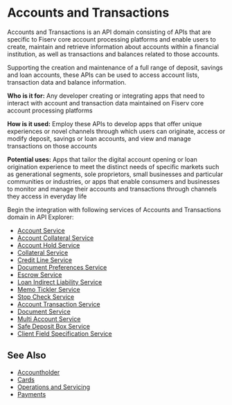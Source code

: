 # Accounts and Transactions

Accounts and Transactions is an API domain consisting of APIs that are specific to Fiserv core account processing platforms and enable users to create, maintain and retrieve information about accounts within a financial institution, as well as transactions and balances related to those accounts. 

Supporting the creation and maintenance of a full range of deposit, savings and loan accounts,  these APIs can be used to access account lists, transaction data and balance information. 

**Who is it for:** Any developer creating or integrating apps that need to interact with account and transaction data maintained on Fiserv core account processing platforms

**How is it used:** Employ these APIs to develop apps that offer unique experiences or novel channels through which users can originate, access or modify deposit, savings or loan accounts, and view and manage transactions on those accounts

**Potential uses:** Apps that tailor the digital account opening or loan origination experience to meet the distinct needs of specific markets such as generational segments, sole proprietors, small businesses and particular communities or industries, or apps that enable consumers and businesses to monitor and manage their accounts and transactions through channels they access in everyday life


Begin the integration with following services of Accounts and Transactions domain in API Explorer:
* [Account Service](../api/?type=post&path=/accounts)
* [Account Collateral Service](../api/?type=post&path=/acctcollateral)
* [Account Hold Service](../api/?type=post&path=/accountHolds)
* [Collateral Service](../api/?type=post&path=/collateral)
* [Credit Line Service](../api/?type=post&path=/creditLines)
* [Document Preferences Service](../api/?type=post&path=/ePreferences)
* [Escrow Service](../api/?type=post&path=/escrow)
* [Loan Indirect Liability Service](../api/?type=post&path=/indirectLiability)
* [Memo Tickler Service](../api/?type=post&path=/memotickler)
* [Stop Check Service](../api/?type=post&path=/stopChecks)
* [Account Transaction Service](../api/?type=post&path=/acctTrn/secured)
* [Document Service](../api/?type=post&path=/document/secured)
* [Multi Account Service](../api/?type=post&path=/accounts/list/secured)
* [Safe Deposit Box Service](../api/?type=post&path=/safedepositbox/secured)
* [Client Field Specification Service](../api/?type=post&path=/clientFieldSpec/secured)

## See Also
- [Accountholder](?path=docs/fintechs/accountholder.md "Click to open")
- [Cards](?path=docs/fintechs/cards.md "Click to open")
- [Operations and Servicing](?path=docs/fintechs/servicing.md "Click to open")
- [Payments](?path=docs/fintechs/payments.md "Click to open")

